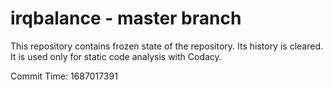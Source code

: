 # irqbalance - master branch

This repository contains frozen state of the repository.
Its history is cleared. It is used only for static code
analysis with Codacy.

Commit Time: 1687017391